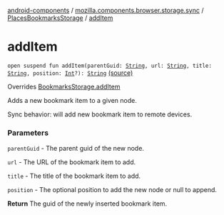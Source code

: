 [android-components](../../index.md) / [mozilla.components.browser.storage.sync](../index.md) / [PlacesBookmarksStorage](index.md) / [addItem](./add-item.md)

# addItem

`open suspend fun addItem(parentGuid: `[`String`](https://kotlinlang.org/api/latest/jvm/stdlib/kotlin/-string/index.html)`, url: `[`String`](https://kotlinlang.org/api/latest/jvm/stdlib/kotlin/-string/index.html)`, title: `[`String`](https://kotlinlang.org/api/latest/jvm/stdlib/kotlin/-string/index.html)`, position: `[`Int`](https://kotlinlang.org/api/latest/jvm/stdlib/kotlin/-int/index.html)`?): `[`String`](https://kotlinlang.org/api/latest/jvm/stdlib/kotlin/-string/index.html) [(source)](https://github.com/mozilla-mobile/android-components/blob/master/components/browser/storage-sync/src/main/java/mozilla/components/browser/storage/sync/PlacesBookmarksStorage.kt#L90)

Overrides [BookmarksStorage.addItem](../../mozilla.components.concept.storage/-bookmarks-storage/add-item.md)

Adds a new bookmark item to a given node.

Sync behavior: will add new bookmark item to remote devices.

### Parameters

`parentGuid` - The parent guid of the new node.

`url` - The URL of the bookmark item to add.

`title` - The title of the bookmark item to add.

`position` - The optional position to add the new node or null to append.

**Return**
The guid of the newly inserted bookmark item.

